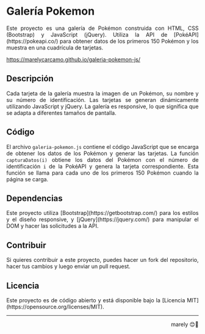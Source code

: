 # Galería Pokemon

<p align="justify">Este proyecto es una galería de Pokémon construida con HTML, CSS (Bootstrap) y JavaScript (jQuery). Utiliza la API de [PokéAPI](https://pokeapi.co/) para obtener datos de los primeros 150 Pokémon y los muestra en una cuadrícula de tarjetas.</p>

https://marelycarcamo.github.io/galeria-pokemon-js/

## Descripción

<p align="justify">Cada tarjeta de la galería muestra la imagen de un Pokémon, su nombre y su número de identificación. Las tarjetas se generan dinámicamente utilizando JavaScript y jQuery. La galería es responsive, lo que significa que se adapta a diferentes tamaños de pantalla.</p>

## Código

<p align="justify">El archivo <code>galeria-pokemon.js</code> contiene el código JavaScript que se encarga de obtener los datos de los Pokémon y generar las tarjetas. La función <code>capturaDatos(i)</code> obtiene los datos del Pokémon con el número de identificación <code>i</code> de la PokéAPI y genera la tarjeta correspondiente. Esta función se llama para cada uno de los primeros 150 Pokémon cuando la página se carga.</p>

## Dependencias

<p align="justify">Este proyecto utiliza [Bootstrap](https://getbootstrap.com/) para los estilos y el diseño responsive, y [jQuery](https://jquery.com/) para manipular el DOM y hacer las solicitudes a la API.</p>

## Contribuir

<p align="justify">Si quieres contribuir a este proyecto, puedes hacer un fork del repositorio, hacer tus cambios y luego enviar un pull request.</p>

## Licencia

<p align="justify">Este proyecto es de código abierto y está disponible bajo la [Licencia MIT](https://opensource.org/licenses/MIT).</p>

<hr>
<p align="right">marely 😊🙌</p>
